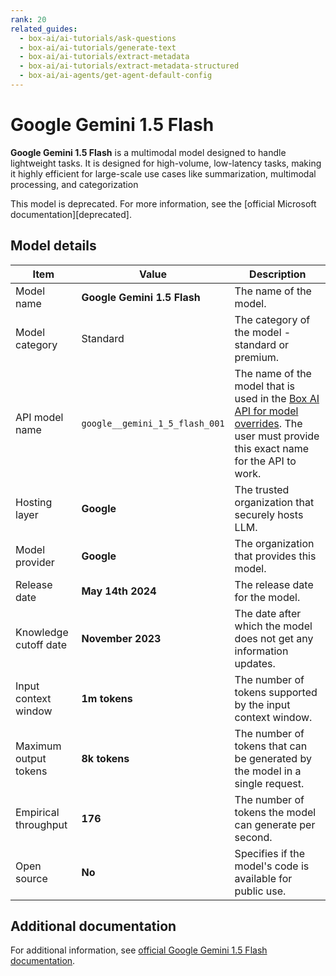 ```yaml
---
rank: 20
related_guides:
  - box-ai/ai-tutorials/ask-questions
  - box-ai/ai-tutorials/generate-text
  - box-ai/ai-tutorials/extract-metadata
  - box-ai/ai-tutorials/extract-metadata-structured
  - box-ai/ai-agents/get-agent-default-config
---
```


# Google Gemini 1.5 Flash

**Google Gemini 1.5 Flash** is a multimodal model designed to handle lightweight tasks. It is designed for high-volume, low-latency tasks, making it highly efficient for large-scale use cases like summarization, multimodal processing, and categorization

<Message type='warning'>
This model is deprecated. For more information, see the [official Microsoft documentation][deprecated].
</Message>

## Model details

| Item  | Value | Description |
|-----------|----------|----------|
|Model name|**Google Gemini 1.5 Flash**| The name of the model. |
| Model category | Standard | The category of the model - standard or premium. | 
|API model name|`google__gemini_1_5_flash_001`| The name of the model that is used in the [Box AI API for model overrides][overrides]. The user must provide this exact name for the API to work. |
|Hosting layer| **Google** | The trusted organization that securely hosts LLM. |
|Model provider|**Google**| The organization that provides this model. |
|Release date|**May 14th 2024** | The release date for the model.|
|Knowledge cutoff date| **November 2023**| The date after which the model does not get any information updates. |
|Input context window |**1m tokens**| The number of tokens supported by the input context window.| 
|Maximum output tokens |**8k tokens** |The number of tokens that can be generated by the model in a single request.| 
|Empirical throughput| **176** | The number of tokens the model can generate per second.|
|Open source | **No** | Specifies if the model's code is available for public use. |

## Additional documentation

For additional information, see [official Google Gemini 1.5 Flash documentation][vertex-ai-gemini-models].

[vertex-ai-gemini-models]: https://cloud.google.com/vertex-ai/generative-ai/docs/learn/models#gemini-models
[overrides]: g://box-ai/ai-agents/ai-agent-overrides
[deprecated]: https://cloud.google.com/vertex-ai/generative-ai/docs/learn/model-versions#legacy-stable